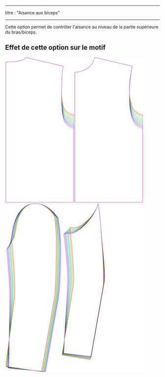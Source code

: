 - - -
titre : "Aisance aux biceps"
- - -

Cette option permet de contrôler l'aisance au niveau de la partie supérieure du bras/biceps.

## Effet de cette option sur le motif

![Cette image montre l'effet de cette option en superposant plusieurs variantes qui ont une valeur différente pour cette option](bent_bicepsease_sample.svg "Effet de cette option sur le modèle")
